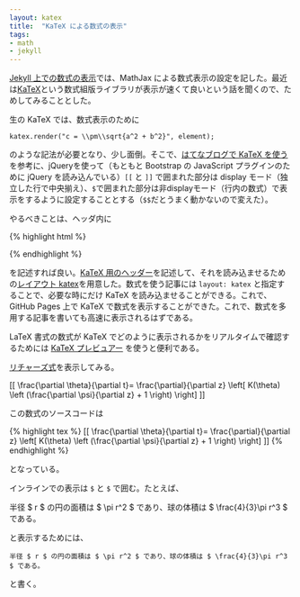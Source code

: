 ```yaml
---
layout: katex
title:  "KaTeX による数式の表示"
tags:
- math
- jekyll
---
```

[Jekyll 上での数式の表示](http://sekika.github.io/2015/10/10/equation-on-jekyll/)では、MathJax による数式表示の設定を記した。最近は[KaTeX](https://khan.github.io/KaTeX/)という数式組版ライブラリが表示が速くて良いという話を聞くので、ためしてみることとした。

生の KaTeX では、数式表示のために

~~~
katex.render("c = \\pm\\sqrt{a^2 + b^2}", element);
~~~

のような記法が必要となり、少し面倒。そこで、[はてなブログで KaTeX を使う](http://kivantium.hateblo.jp/entry/2016/11/18/142840)を参考に、jQueryを使って（もともと Bootstrap の JavaScript プラグインのために jQuery を読み込んでいる）```[[``` と ```]]``` で囲まれた部分は display モード（独立した行で中央揃え）、```$```で囲まれた部分は非displayモード（行内の数式）で表示をするように設定することとする（```$$```だとうまく動かないので変えた）。

やるべきことは、ヘッダ内に

{% highlight html %}
<link rel="stylesheet" href="https://cdnjs.cloudflare.com/ajax/libs/KaTeX/0.7.1/katex.min.css" />
<script src="https://cdnjs.cloudflare.com/ajax/libs/KaTeX/0.7.1/katex.min.js"></script>
<script src="https://cdnjs.cloudflare.com/ajax/libs/KaTeX/0.7.1/contrib/auto-render.min.js"></script>
<script>$(document).ready(function(){renderMathInElement(document.body,{delimiters: [{left: "[[", right: "]]", display: true},{left: "$", right: "$", display: false}]})});</script>
{% endhighlight %}

を記述すれば良い。[KaTeX 用のヘッダー](https://github.com/sekika/sekika.github.io/blob/master/_includes/head-katex.html)を記述して、それを読み込ませるための[レイアウト katex](https://github.com/sekika/sekika.github.io/blob/master/_layouts/katex.html)を用意した。数式を使う記事には ```layout: katex``` と指定することで、必要な時にだけ KaTeX を読み込ませることができる。これで、GitHub Pages 上で KaTeX で数式を表示することができた。これで、数式を多用する記事を書いても高速に表示されるはずである。

LaTeX 書式の数式が KaTeX でどのように表示されるかをリアルタイムで確認するためには [KaTeX プレビュアー](http://sixthform.info/katex/examples/demo.html) を使うと便利である。

[リチャーズ式](https://ja.wikipedia.org/wiki/%E3%83%AA%E3%83%81%E3%83%A3%E3%83%BC%E3%82%BA%E5%BC%8F)を表示してみる。

[[ \frac{\partial \theta}{\partial t}= \frac{\partial}{\partial z}
\left[ K(\theta) \left (\frac{\partial \psi}{\partial z} + 1 \right) \right] ]]

この数式のソースコードは

{% highlight tex %}
[[ \frac{\partial \theta}{\partial t}= \frac{\partial}{\partial z}
\left[ K(\theta) \left (\frac{\partial \psi}{\partial z} + 1 \right) \right] ]]
{% endhighlight %}

となっている。

インラインでの表示は ```$``` と ```$``` で囲む。たとえば、

半径 $ r $ の円の面積は $ \pi r^2 $ であり、球の体積は $ \frac{4}{3}\pi r^3 $ である。

と表示するためには、

    半径 $ r $ の円の面積は $ \pi r^2 $ であり、球の体積は $ \frac{4}{3}\pi r^3 $ である。

と書く。
